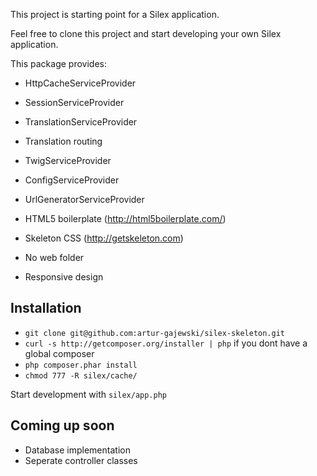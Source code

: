 This project is starting point for a Silex application.

Feel free to clone this project and start developing your own Silex application.

This package provides:

* HttpCacheServiceProvider
* SessionServiceProvider
* TranslationServiceProvider
* Translation routing
* TwigServiceProvider
* ConfigServiceProvider
* UrlGeneratorServiceProvider

*  HTML5 boilerplate (http://html5boilerplate.com/)
*  Skeleton CSS (http://getskeleton.com)

* No web folder
* Responsive design

Installation
------------

*  `git clone git@github.com:artur-gajewski/silex-skeleton.git`
*  `curl -s http://getcomposer.org/installer | php` if you dont have a global composer
*  `php composer.phar install`
*  `chmod 777 -R silex/cache/`

Start development with `silex/app.php`

Coming up soon
--------------

* Database implementation
* Seperate controller classes